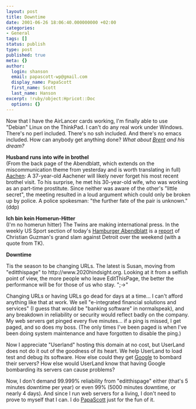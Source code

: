 ```yaml
---
layout: post
title: Downtime
date: 2001-06-26 18:06:40.000000000 +02:00
categories:
- General
tags: []
status: publish
type: post
published: true
meta: {}
author:
  login: shanson
  email: papascott-wp@gmail.com
  display_name: PapaScott
  first_name: Scott
  last_name: Hanson
excerpt: !ruby/object:Hpricot::Doc
  options: {}
---
```

<p>Now that I have the AirLancer cards working, I'm finally able to use "Debian" Linux on the ThinkPad. I can't do any real work under Windows. There's no perl included. There's no ssh included. And there's no emacs included. How can anybody get anything done? <i>What about <a href="http://inessential.com/2001/06/26.html">Brent</a> and his dream?</i></p>
<p><b>Husband runs into wife in brothel</b><br />
(From the back page of the Abendblatt, which extends on the miscommunication theme from yesterday and is worth translating in full) <a href="http://www.abendblatt.de/contents/ha/news/allgemeines/html/260601/302606LO3.HTM">Aachen</a>: A 37-year-old Aachener will likely never forget his most recent brothel visit. To his surprise, he met his 30-year-old wife, who was working as an part-time prostitute. Since neither was aware of the other's "little secret", the meeting resulted in a loud argument which could only be broken up by police. A police spokesman: "the further fate of the pair is unknown." (ddp)    </p>
<p><b>Ich bin kein Homerun-Hitter</b><br />
(I'm no homerun hitter) The Twins are making international press. In the weekly US Sport section of today's <a href="http://www.abendblatt.de/">Hamburger Abendblatt</a> is a <a href="http://www.abendblatt.de/contents/ha/news/sport/html/260601/2726AUFM1.HTM">report</a> of Christian Guzman's grand slam against Detroit over the weekend (with a quote from TK).</p>
<p><b>Downtime</b></p>
<p>Tis the season to be changing URLs. The latest is Susan, moving from "editthispage" to http://www.2020hindsight.org. Looking at it from a selfish point of view, the more people who leave EditThisPage, the better the performance will be for those of us who stay. ";->"</p>
<p>Changing URLs or having URLs go dead for days at a time... I can't afford anything like that at work. We sell "e-integrated financial solutions and services" (I guess that would be "banking software" in normalspeak), and any breakdown in reliability or security would reflect badly on the company. My web servers get pinged every five minutes... if a ping is missed, I get paged, and so does my boss. (The only times I've been paged is when I've been doing system maintenance and have forgotten to disable the ping.)</p>
<p>Now I appreciate "Userland" hosting this domain at no cost, but UserLand does not do it out of the goodness of its heart. We help UserLand to load test and debug its software. How else could they get <a href="http://www.google.com/search?q=PapaScott&btnG=Google+Search">Google</a> to bombard their servers? How else would UserLand know that having Google bombarding its servers can cause problems?</p>
<p>Now, I don't demand 99.999% reliability from "editthispage" either (that's 5 minutes downtime per year) or even 99% (5000 minutes downtime, or nearly 4 days). And since I run web servers for a living, I don't need to prove to myself that I can. I do <a href="http://shanson.editthispage.com">PapaScott</a> just for the fun of it.</p>
